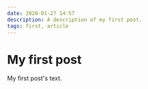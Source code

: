 ```yaml
---
date: 2020-01-27 14:57
description: A description of my first post.
tags: first, article
---
```

# My first post

My first post's text.